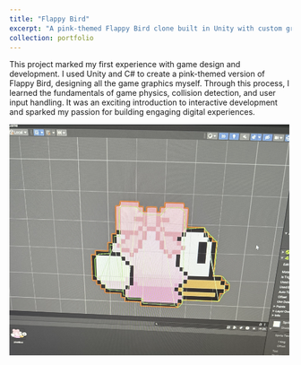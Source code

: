 ```yaml
---
title: "Flappy Bird"
excerpt: "A pink-themed Flappy Bird clone built in Unity with custom graphics. My first dive into game development, where I explored C#, physics, collision detection, and user input handling. <br/><img src='/images/flappybird.png' width='300'>"
collection: portfolio
---
```


This project marked my first experience with game design and development. I used Unity and C# to create a pink-themed version of Flappy Bird, designing all the game graphics myself. Through this process, I learned the fundamentals of game physics, collision detection, and user input handling. It was an exciting introduction to interactive development and sparked my passion for building engaging digital experiences. 


<img src="/images/flappydesign.png" alt="Flappy Bird Design" width="500">
